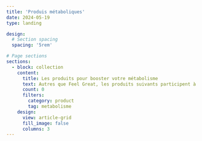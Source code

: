 ```yaml
---
title: 'Produis métaboliques'
date: 2024-05-19
type: landing

design:
  # Section spacing
  spacing: '5rem'

# Page sections
sections:
  - block: collection
    content:
      title: Les produits pour booster votre métabolisme
      text: Autres que Feel Great, les produits suivants participent à booster votre métabolisme aussi.
      count: 0
      filters:
        category: product
        tag: metabolisme
    design:
      view: article-grid
      fill_image: false
      columns: 3
---
```


